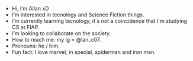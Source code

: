   -  Hi, I’m Allan xD
  - I’m interested in tecnology and Science Fiction things.
  - I’m currently learning tecnology, it´s not a coincidence that I´m studying CS at FIAP.
  - I’m looking to collaborate on the society.
  - How to reach me: my ig = @lan_c07.
  - Pronouns: he / him.
  - Fun fact: I love marvel, in special, spiderman and iron man.

<!---
lanc07/lanc07 is a ✨ special ✨ repository because its `README.md` (this file) appears on your GitHub profile.
You can click the Preview link to take a look at your changes.
--->
